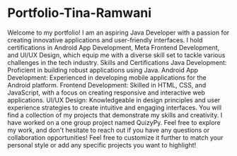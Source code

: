 # Portfolio-Tina-Ramwani
Welcome to my portfolio! I am an aspiring Java Developer with a passion for creating innovative applications and user-friendly interfaces. I hold certifications in Android App Development, Meta Frontend Development, and UI/UX Design, which equip me with a diverse skill set to tackle various challenges in the tech industry.  Skills and Certifications Java Development: Proficient in building robust applications using Java. Android App Development: Experienced in developing mobile applications for the Android platform. Frontend Development: Skilled in HTML, CSS, and JavaScript, with a focus on creating responsive and interactive web applications. UI/UX Design: Knowledgeable in design principles and user experience strategies to create intuitive and engaging interfaces. You will find a collection of my projects that demonstrate my skills and creativity. I have worked on a one group project named QuizyPy. Feel free to explore my work, and don't hesitate to reach out if you have any questions or collaboration opportunities!  Feel free to customize it further to match your personal style or add any specific projects you want to highlight!
